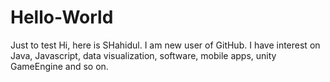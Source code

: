 # Hello-World
Just to test
Hi, 
here is SHahidul. I am new user of GitHub. I have interest on Java, Javascript, data visualization, software, mobile apps, unity GameEngine and so on. 
